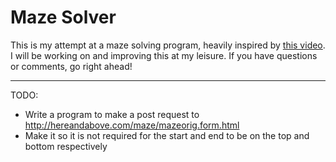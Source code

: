 # Maze Solver

This is my attempt at a maze solving program, heavily inspired by [this video](https://www.youtube.com/watch?v=rop0W4QDOUI&t=24s). I will be working on and improving this at my leisure. If you have questions or comments, go right ahead!

---
TODO:
- Write a program to make a post request to http://hereandabove.com/maze/mazeorig.form.html
- Make it so it is not required for the start and end to be on the top and bottom respectively

